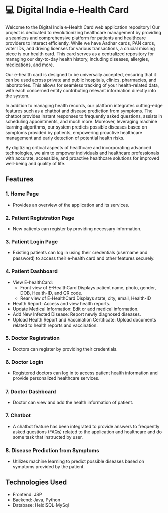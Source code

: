 # 💻 Digital India e-Health Card

Welcome to the Digital India e-Health Card web application repository! Our project is dedicated to revolutionizing healthcare management by providing a seamless and comprehensive platform for patients and healthcare providers to interact efficiently. While we have Aadhar cards, PAN cards, voter IDs, and driving licenses for various transactions, a crucial missing piece is our health card. This card serves as a centralized repository for managing our day-to-day health history, including diseases, allergies, medications, and more.

Our e-health card is designed to be universally accepted, ensuring that it can be used across private and public hospitals, clinics, pharmacies, and laboratories. This allows for seamless tracking of your health-related data, with each concerned entity contributing relevant information directly into the system.

In addition to managing health records, our platform integrates cutting-edge features such as a chatbot and disease prediction from symptoms. The chatbot provides instant responses to frequently asked questions, assists in scheduling appointments, and much more. Moreover, leveraging machine learning algorithms, our system predicts possible diseases based on symptoms provided by patients, empowering proactive healthcare management and early detection of potential health risks.

By digitizing critical aspects of healthcare and incorporating advanced technologies, we aim to empower individuals and healthcare professionals with accurate, accessible, and proactive healthcare solutions for improved well-being and quality of life.

## Features

### 1. Home Page

- Provides an overview of the application and its services.

### 2. Patient Registration Page

- New patients can register by providing necessary information.

### 3. Patient Login Page

- Existing patients can log in using their credentials (username and password) to access their e-health card and other features securely.

### 4. Patient Dashboard

- View E-healthCard:
   - Front view of E-HealthCard Displays patient name, photo, gender, DOB,  Health-ID, and QR code.
   - Rear view of E-HealthCard Displays state, city, email, Health-ID
- Health Report: Access and view health reports.
- Update Medical Information: Edit or add medical information.
- Add New Infected Disease: Report newly diagnosed diseases.
- Upload Health Report and Vaccination Certificate: Upload documents related to health reports and vaccination.

### 5. Doctor Registration

- Doctors can register by providing their credentials.

### 6. Doctor Login

- Registered doctors can log in to access patient health information and provide personalized healthcare services.

### 7. Doctor Dashboard

- Doctor can view and add the health information of patient.

### 7. Chatbot
- A chatbot feature has been integrated to provide answers to frequently asked questions (FAQs) related to the application and healthcare and do some task that instructed by user.

### 8. Disease Prediction from Symptoms

- Utilizes machine learning to predict possible diseases based on symptoms provided by the patient.

## Technologies Used

- Frontend: JSP
- Backend: Java, Python
- Database: HeidiSQL-MySql
